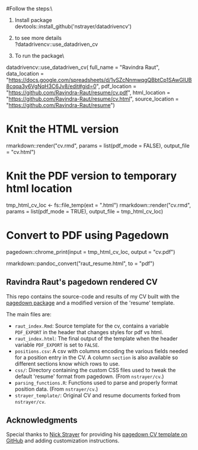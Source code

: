 #Follow the steps:\

1. Install package\
devtools::install_github('nstrayer/datadrivencv')
 
 2. to see more details\
?datadrivencv::use_datadriven_cv

3. To run the package\

datadrivencv::use_datadriven_cv(
    full_name = "Ravindra Raut", data_location = "https://docs.google.com/spreadsheets/d/1vSZcNnmwqgQBbtCp1SAwGIUB8cqqa3y6VgNqH3C6Jv8/edit#gid=0",
    pdf_location = "https://github.com/Ravindra-Raut/resume/cv.pdf",
    html_location = "https://github.com/Ravindra-Raut/resume/cv.html",
    source_location = "https://github.com/Ravindra-Raut/resume")


# Knit the HTML version
rmarkdown::render("cv.rmd",
                  params = list(pdf_mode = FALSE),
                  output_file = "cv.html")

# Knit the PDF version to temporary html location
tmp_html_cv_loc <- fs::file_temp(ext = ".html")
rmarkdown::render("cv.rmd",
                  params = list(pdf_mode = TRUE),
                  output_file = tmp_html_cv_loc)

# Convert to PDF using Pagedown
pagedown::chrome_print(input = tmp_html_cv_loc,
                       output = "cv.pdf")


rmarkdown::pandoc_convert("raut_resume.html", to = "pdf")




## Ravindra Raut's pagedown rendered CV

This repo contains the source-code and results of my CV built with the [pagedown package](https://pagedown.rbind.io) and a modified version of the 'resume' template. 

The main files are:

- `raut_index.Rmd`: Source template for the cv, contains a variable `PDF_EXPORT` in the header that changes styles for pdf vs html. 
- `raut_index.html`: The final output of the template when the header variable `PDF_EXPORT` is set to `FALSE`.
- `positions.csv`: A csv with columns encoding the various fields needed for a position entry in the CV. A column `section` is also available so different sections know which rows to use.
- `css/`: Directory containing the custom CSS files used to tweak the default 'resume' format from pagedown. (From `nstrayer/cv`.)
- `parsing_functions.R`: Functions used to parse and properly format position data. (From `nstrayer/cv`.)
- `strayer_template/`: Original CV and resume documents forked from `nstrayer/cv`.

## Acknowledgments

Special thanks to [Nick Strayer](http://nickstrayer.me) for providing his [pagedown CV template on GitHub](https://github.com/nstrayer/cv) and adding customization instructions.

